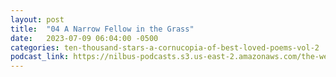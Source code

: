 ```yaml
---
layout: post
title:  "04 A Narrow Fellow in the Grass"
date:   2023-07-09 06:04:00 -0500
categories: ten-thousand-stars-a-cornucopia-of-best-loved-poems-vol-2
podcast_link: https://nilbus-podcasts.s3.us-east-2.amazonaws.com/the-well-trained-mind/Ten%20Thousand%20Stars%20-%20A%20Cornucopia%20of%20Best-Loved%20Poems,%20Vol%202/04%20A%20Narrow%20Fellow%20in%20the%20Grass.mp3
---
```

